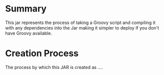 # Summary

This jar represents the process of taking a Groovy script and compiling it with any dependencies into the Jar making it simpler to deploy if you don't have Groovy available.

# Creation Process

The process by which this JAR is created as ....

